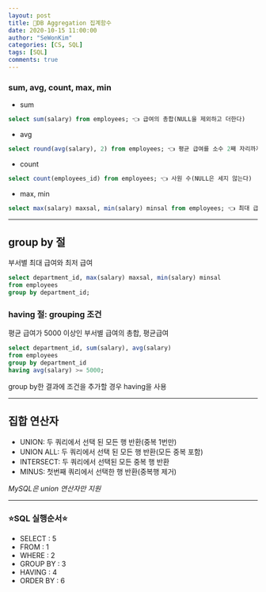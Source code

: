 ```yaml
---
layout: post
title: 🚁DB Aggregation 집계함수
date: 2020-10-15 11:00:00
author: "SeWonKim"
categories: [CS, SQL]
tags: [SQL]
comments: true
---
```


### sum, avg, count, max, min

- sum
```SQL
select sum(salary) from employees; 👈 급여의 총합(NULL을 제외하고 더한다)
```

- avg
```SQL
select round(avg(salary), 2) from employees; 👈 평균 급여를 소수 2째 자리까지
```

- count
```SQL
select count(employees_id) from employees; 👈 사원 수(NULL은 세지 않는다)
```
- max, min
```SQL
select max(salary) maxsal, min(salary) minsal from employees; 👈 최대 급여와 최저 급여
```

--- 

## group by 절

부서별 최대 급여와 최저 급여
```SQL
select department_id, max(salary) maxsal, min(salary) minsal 
from employees
group by department_id;
```

### having 절: grouping 조건

평균 급여가 5000 이상인 부서별 급여의 총합, 평균급여
```SQL
select department_id, sum(salary), avg(salary) 
from employees
group by department_id
having avg(salary) >= 5000;
```

group by한 결과에 조건을 추가할 경우 having을 사용

---

## 집합 연산자
- UNION: 두 쿼리에서 선택 된 모든 행 반환(중복 1번만)
- UNION ALL: 두 쿼리에서 선택 된 모든 행 반환(모든 중복 포함)
- INTERSECT: 두 쿼리에서 선택된 모든 중복 행 반환
- MINUS: 첫번째 쿼리에서 선택한 행 반환(중복행 제거)

*MySQL은 union 연산자만 지원*


---

### ⭐SQL 실행순서⭐
- SELECT : 5
- FROM : 1
- WHERE : 2
- GROUP BY : 3
- HAVING : 4
- ORDER BY : 6
